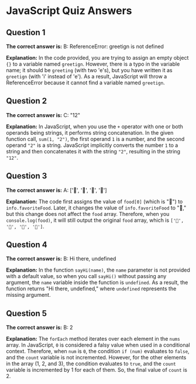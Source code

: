 # JavaScript Quiz Answers

## Question 1

**The correct answer is:** B: ReferenceError: greetign is not defined

**Explanation:** In the code provided, you are trying to assign an empty object `{}` to a variable named `greetign`. However, there is a typo in the variable name; it should be `greeting` (with two 'e's), but you have written it as `greetign` (with 'i' instead of 'e'). As a result, JavaScript will throw a ReferenceError because it cannot find a variable named `greetign`.

## Question 2

**The correct answer is:** C: "12"

**Explanation:** In JavaScript, when you use the `+` operator with one or both operands being strings, it performs string concatenation. In the given function call, `sum(1, "2")`, the first operand `1` is a number, and the second operand `"2"` is a string. JavaScript implicitly converts the number `1` to a string and then concatenates it with the string `"2"`, resulting in the string `"12"`.

## Question 3

**The correct answer is:** A: ['🍕', '🍫', '🥑', '🍔']

**Explanation:** The code first assigns the value of `food[0]` (which is "🍕") to `info.favoriteFood`. Later, it changes the value of `info.favoriteFood` to "🍝," but this change does not affect the `food` array. Therefore, when you `console.log(food)`, it will still output the original `food` array, which is `['🍕', '🍫', '🥑', '🍔']`.

## Question 4

**The correct answer is:** B: Hi there, undefined

**Explanation:** In the function `sayHi(name)`, the `name` parameter is not provided with a default value, so when you call `sayHi()` without passing any argument, the `name` variable inside the function is `undefined`. As a result, the function returns "Hi there, undefined," where `undefined` represents the missing argument.

## Question 5

**The correct answer is:** B: 2

**Explanation:** The `forEach` method iterates over each element in the `nums` array. In JavaScript, `0` is considered a falsy value when used in a conditional context. Therefore, when `num` is `0`, the condition `if (num)` evaluates to `false`, and the `count` variable is not incremented. However, for the other elements in the array (1, 2, and 3), the condition evaluates to `true`, and the `count` variable is incremented by 1 for each of them. So, the final value of `count` is 2.
